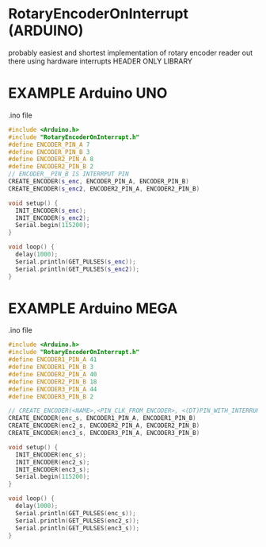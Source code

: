 # RotaryEncoderOnInterrupt (ARDUINO)
probably easiest and shortest implementation of rotary encoder reader out there using hardware interrupts
HEADER ONLY LIBRARY



# EXAMPLE Arduino UNO
.ino file

``` c++
#include <Arduino.h>
#include "RotaryEncoderOnInterrupt.h"
#define ENCODER_PIN_A 7
#define ENCODER_PIN_B 3
#define ENCODER2_PIN_A 8
#define ENCODER2_PIN_B 2
// ENCODER__PIN_B IS INTERRPUT PIN
CREATE_ENCODER(s_enc, ENCODER_PIN_A, ENCODER_PIN_B)
CREATE_ENCODER(s_enc2, ENCODER2_PIN_A, ENCODER2_PIN_B)

void setup() {
  INIT_ENCODER(s_enc);
  INIT_ENCODER(s_enc2);
  Serial.begin(115200);
}

void loop() {
  delay(1000);
  Serial.println(GET_PULSES(s_enc));
  Serial.println(GET_PULSES(s_enc2));
}

```

# EXAMPLE Arduino MEGA
.ino file

``` c++
#include <Arduino.h>
#include "RotaryEncoderOnInterrupt.h"
#define ENCODER1_PIN_A 41
#define ENCODER1_PIN_B 3
#define ENCODER2_PIN_A 40
#define ENCODER2_PIN_B 18
#define ENCODER3_PIN_A 44
#define ENCODER3_PIN_B 2

// CREATE_ENCODER(<NAME>,<PIN_CLK_FROM_ENCODER>, <(DT)PIN_WITH_INTERRUPT>)
CREATE_ENCODER(enc_s, ENCODER1_PIN_A, ENCODER1_PIN_B)
CREATE_ENCODER(enc2_s, ENCODER2_PIN_A, ENCODER2_PIN_B)
CREATE_ENCODER(enc3_s, ENCODER3_PIN_A, ENCODER3_PIN_B)

void setup() {
  INIT_ENCODER(enc_s);
  INIT_ENCODER(enc2_s);
  INIT_ENCODER(enc3_s);
  Serial.begin(115200);
}

void loop() {
  delay(1000);
  Serial.println(GET_PULSES(enc_s));
  Serial.println(GET_PULSES(enc2_s));
  Serial.println(GET_PULSES(enc3_s));
}


```
